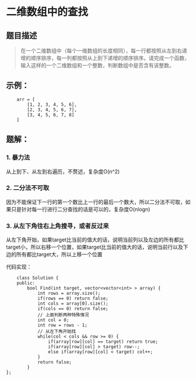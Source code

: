 # 二维数组中的查找

## 题目描述

> 在一个二维数组中（每个一维数组的长度相同），每一行都按照从左到右递增的顺序排序，每一列都按照从上到下递增的顺序排序。请完成一个函数，输入这样的一个二维数组和一个整数，判断数组中是否含有该整数。

## 示例：
```
    arr = [
        [1, 2, 3, 4, 5, 6],
        [2, 3, 4, 5, 6, 7],
        [3, 4, 5, 6, 7, 8]
    ]

```

## 题解：

### 1. 暴力法

从上到下、从左到右遍历，不赘述，复杂度O(n^2)

### 2. 二分法不可取

因为不能保证下一行的第一个数比上一行的最后一个数大，所以二分法不可取，如果只是针对每一行进行二分查找的话是可以的，复杂度O(nlogn)

### 3. 从左下角往右上角搜寻，或者反过来

从左下角开始，如果target比当前的值大的话，说明当前列以及左边的所有都比target小，所以右移一个位置，如果target比当前的值大的话，说明当前行以及下边的所有都比target大，所以上移一个位置

代码实现：

```
    class Solution {
    public:
        bool Find(int target, vector<vector<int> > array) {
            int rows = array.size();
            if(rows == 0) return false;
            int cols = array[0].size();
            if(cols == 0) return false;
            // 上面判断两种特殊情况
            int col = 0;
            int row = rows - 1;
            // 从左下角开始找
            while(col < cols && row >= 0) {
                if(array[row][col] == target) return true;
                if(array[row][col] > target) row--;
                else if(array[row][col] < target) col++;
            }
            return false;
        }
};

```